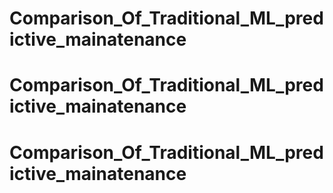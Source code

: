 # Comparison_Of_Traditional_ML_predictive_mainatenance
# Comparison_Of_Traditional_ML_predictive_mainatenance
# Comparison_Of_Traditional_ML_predictive_mainatenance
